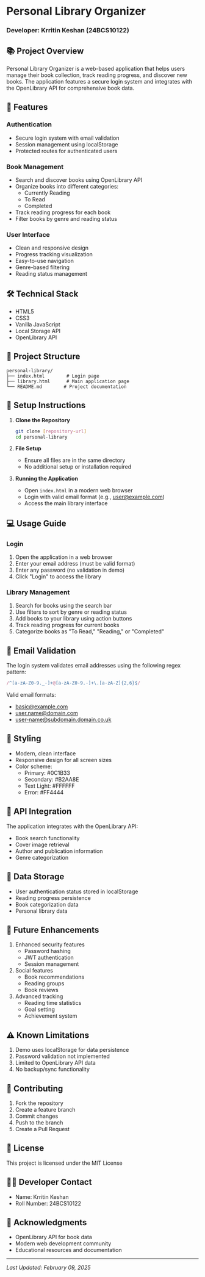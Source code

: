 # Personal Library Organizer
### Developer: Krritin Keshan (24BCS10122)

## 📚 Project Overview
Personal Library Organizer is a web-based application that helps users manage their book collection, track reading progress, and discover new books. The application features a secure login system and integrates with the OpenLibrary API for comprehensive book data.

## 🌟 Features

### Authentication
- Secure login system with email validation
- Session management using localStorage
- Protected routes for authenticated users

### Book Management
- Search and discover books using OpenLibrary API
- Organize books into different categories:
  - Currently Reading
  - To Read
  - Completed
- Track reading progress for each book
- Filter books by genre and reading status

### User Interface
- Clean and responsive design
- Progress tracking visualization
- Easy-to-use navigation
- Genre-based filtering
- Reading status management

## 🛠️ Technical Stack
- HTML5
- CSS3
- Vanilla JavaScript
- Local Storage API
- OpenLibrary API

## 📂 Project Structure
```
personal-library/
├── index.html        # Login page
├── library.html      # Main application page
└── README.md        # Project documentation
```

## 🚀 Setup Instructions

1. **Clone the Repository**
   ```bash
   git clone [repository-url]
   cd personal-library
   ```

2. **File Setup**
   - Ensure all files are in the same directory
   - No additional setup or installation required

3. **Running the Application**
   - Open `index.html` in a modern web browser
   - Login with valid email format (e.g., user@example.com)
   - Access the main library interface

## 💻 Usage Guide

### Login
1. Open the application in a web browser
2. Enter your email address (must be valid format)
3. Enter any password (no validation in demo)
4. Click "Login" to access the library

### Library Management
1. Search for books using the search bar
2. Use filters to sort by genre or reading status
3. Add books to your library using action buttons
4. Track reading progress for current books
5. Categorize books as "To Read," "Reading," or "Completed"

## 🔐 Email Validation
The login system validates email addresses using the following regex pattern:
```javascript
/^[a-zA-Z0-9._-]+@[a-zA-Z0-9.-]+\.[a-zA-Z]{2,6}$/
```

Valid email formats:
- basic@example.com
- user.name@domain.com
- user-name@subdomain.domain.co.uk

## 🎨 Styling
- Modern, clean interface
- Responsive design for all screen sizes
- Color scheme:
  - Primary: #0C1B33
  - Secondary: #B2AA8E
  - Text Light: #FFFFFF
  - Error: #FF4444

## 🔄 API Integration
The application integrates with the OpenLibrary API:
- Book search functionality
- Cover image retrieval
- Author and publication information
- Genre categorization

## 💾 Data Storage
- User authentication status stored in localStorage
- Reading progress persistence
- Book categorization data
- Personal library data

## 🚧 Future Enhancements
1. Enhanced security features
   - Password hashing
   - JWT authentication
   - Session management
2. Social features
   - Book recommendations
   - Reading groups
   - Book reviews
3. Advanced tracking
   - Reading time statistics
   - Goal setting
   - Achievement system

## ⚠️ Known Limitations
1. Demo uses localStorage for data persistence
2. Password validation not implemented
3. Limited to OpenLibrary API data
4. No backup/sync functionality

## 🤝 Contributing
1. Fork the repository
2. Create a feature branch
3. Commit changes
4. Push to the branch
5. Create a Pull Request

## 📝 License
This project is licensed under the MIT License

## 👨‍💻 Developer Contact
- Name: Krritin Keshan
- Roll Number: 24BCS10122

## 🙏 Acknowledgments
- OpenLibrary API for book data
- Modern web development community
- Educational resources and documentation

---
*Last Updated: February 09, 2025*
